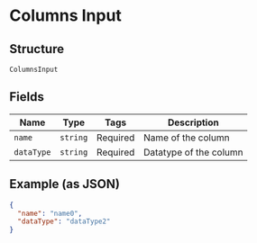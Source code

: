 
# Columns Input

## Structure

`ColumnsInput`

## Fields

| Name | Type | Tags | Description |
|  --- | --- | --- | --- |
| `name` | `string` | Required | Name of the column |
| `dataType` | `string` | Required | Datatype of the column |

## Example (as JSON)

```json
{
  "name": "name0",
  "dataType": "dataType2"
}
```

